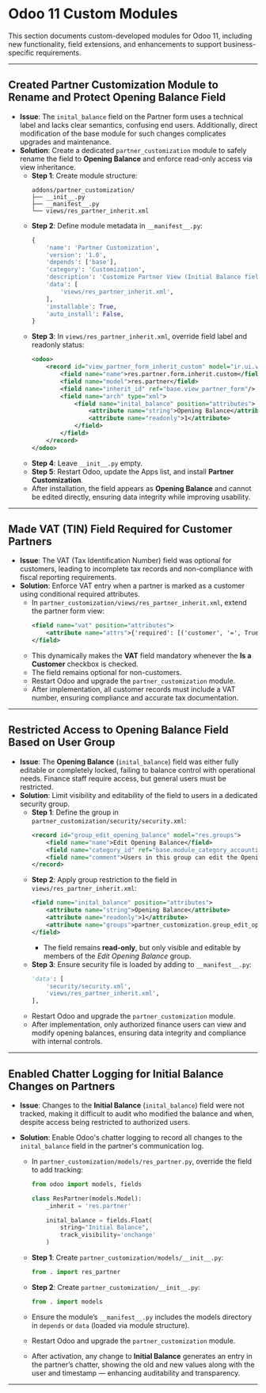 # Odoo 11 Custom Modules

This section documents custom-developed modules for Odoo 11, including new functionality, field extensions, and enhancements to support business-specific requirements.

---

## Created Partner Customization Module to Rename and Protect Opening Balance Field

- **Issue**: The `inital_balance` field on the Partner form uses a technical label and lacks clear semantics, confusing end users. Additionally, direct modification of the base module for such changes complicates upgrades and maintenance.
- **Solution**: Create a dedicated `partner_customization` module to safely rename the field to **Opening Balance** and enforce read-only access via view inheritance.
  - **Step 1**: Create module structure:
    ```
    addons/partner_customization/
    ├── __init__.py
    ├── __manifest__.py
    └── views/res_partner_inherit.xml
    ```
  - **Step 2**: Define module metadata in `__manifest__.py`:
    ```python
    {
        'name': 'Partner Customization',
        'version': '1.0',
        'depends': ['base'],
        'category': 'Customization',
        'description': 'Customize Partner View (Initial Balance field)',
        'data': [
            'views/res_partner_inherit.xml',
        ],
        'installable': True,
        'auto_install': False,
    }
    ```
  - **Step 3**: In `views/res_partner_inherit.xml`, override field label and readonly status:
    ```xml
    <odoo>
        <record id="view_partner_form_inherit_custom" model="ir.ui.view">
            <field name="name">res.partner.form.inherit.custom</field>
            <field name="model">res.partner</field>
            <field name="inherit_id" ref="base.view_partner_form"/>
            <field name="arch" type="xml">
                <field name="inital_balance" position="attributes">
                    <attribute name="string">Opening Balance</attribute>
                    <attribute name="readonly">1</attribute>
                </field>
            </field>
        </record>
    </odoo>
    ```
  - **Step 4**: Leave `__init__.py` empty.
  - **Step 5**: Restart Odoo, update the Apps list, and install **Partner Customization**.
  - After installation, the field appears as **Opening Balance** and cannot be edited directly, ensuring data integrity while improving usability.

---

## Made VAT (TIN) Field Required for Customer Partners

- **Issue**: The VAT (Tax Identification Number) field was optional for customers, leading to incomplete tax records and non-compliance with fiscal reporting requirements.
- **Solution**: Enforce VAT entry when a partner is marked as a customer using conditional required attributes.
  - In `partner_customization/views/res_partner_inherit.xml`, extend the partner form view:
    ```xml
    <field name="vat" position="attributes">
        <attribute name="attrs">{'required': [('customer', '=', True)]}</attribute>
    </field>
    ```
  - This dynamically makes the **VAT** field mandatory whenever the **Is a Customer** checkbox is checked.
  - The field remains optional for non-customers.
  - Restart Odoo and upgrade the `partner_customization` module.
  - After implementation, all customer records must include a VAT number, ensuring compliance and accurate tax documentation.

---

## Restricted Access to Opening Balance Field Based on User Group

- **Issue**: The **Opening Balance** (`inital_balance`) field was either fully editable or completely locked, failing to balance control with operational needs. Finance staff require access, but general users must be restricted.
- **Solution**: Limit visibility and editability of the field to users in a dedicated security group.
  - **Step 1**: Define the group in `partner_customization/security/security.xml`:
    ```xml
    <record id="group_edit_opening_balance" model="res.groups">
        <field name="name">Edit Opening Balance</field>
        <field name="category_id" ref="base.module_category_accounting_and_finance"/>
        <field name="comment">Users in this group can edit the Opening Balance field on partners.</field>
    </record>
    ```
  - **Step 2**: Apply group restriction to the field in `views/res_partner_inherit.xml`:
    ```xml
    <field name="inital_balance" position="attributes">
        <attribute name="string">Opening Balance</attribute>
        <attribute name="readonly">1</attribute>
        <attribute name="groups">partner_customization.group_edit_opening_balance</attribute>
    </field>
    ```
    - The field remains **read-only**, but only visible and editable by members of the _Edit Opening Balance_ group.
  - **Step 3**: Ensure security file is loaded by adding to `__manifest__.py`:
    ```python
    'data': [
        'security/security.xml',
        'views/res_partner_inherit.xml',
    ],
    ```
  - Restart Odoo and upgrade the `partner_customization` module.
  - After implementation, only authorized finance users can view and modify opening balances, ensuring data integrity and compliance with internal controls.

---

## Enabled Chatter Logging for Initial Balance Changes on Partners

- **Issue**: Changes to the **Initial Balance** (`inital_balance`) field were not tracked, making it difficult to audit who modified the balance and when, despite access being restricted to authorized users.
- **Solution**: Enable Odoo's chatter logging to record all changes to the `inital_balance` field in the partner's communication log.

  - In `partner_customization/models/res_partner.py`, override the field to add tracking:

    ```python
    from odoo import models, fields

    class ResPartner(models.Model):
        _inherit = 'res.partner'

        inital_balance = fields.Float(
            string="Initial Balance",
            track_visibility='onchange'
        )
    ```

  - **Step 1**: Create `partner_customization/models/__init__.py`:
    ```python
    from . import res_partner
    ```
  - **Step 2**: Create `partner_customization/__init__.py`:
    ```python
    from . import models
    ```
  - Ensure the module’s `__manifest__.py` includes the models directory in `depends` or `data` (loaded via module structure).
  - Restart Odoo and upgrade the `partner_customization` module.
  - After activation, any change to **Initial Balance** generates an entry in the partner’s chatter, showing the old and new values along with the user and timestamp — enhancing auditability and transparency.

---
